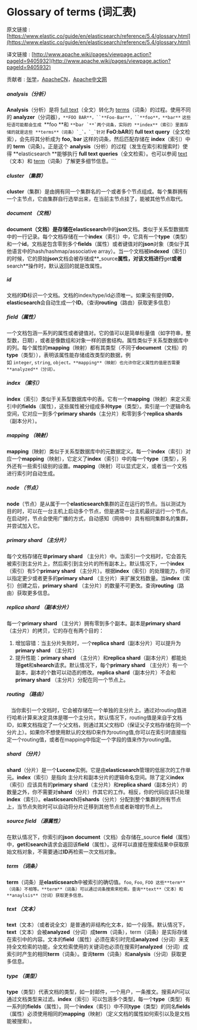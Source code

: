 # Glossary of terms (词汇表)

原文链接 : [https://www.elastic.co/guide/en/elasticsearch/reference/5.4/glossary.html](https://www.elastic.co/guide/en/elasticsearch/reference/5.4/glossary.html)

译文链接 : [http://www.apache.wiki/pages/viewpage.action?pageId=9405932](http://www.apache.wiki/pages/viewpage.action?pageId=9405932)

贡献者 : [张学](/display/~zhangxue)，[ApacheCN](/display/~apachecn)，[Apache中文网](/display/~apachechina)

##### analysis（分析）

**Analysis**（分析）是将 [full text](https://www.elastic.co/guide/en/elasticsearch/reference/5.4/glossary.html#glossary-text)（全文）转化为 [terms](https://www.elastic.co/guide/en/elasticsearch/reference/5.4/glossary.html#glossary-term)（词条）的过程。使用不同的 **analyzer**（分词器），`**FOO BAR**，``**Foo-Bar**，``**foo**，**bar**` `这些短语可能都会生成 `**foo **和 `**`b``ar `**`两个词条，实际的 **index**（索引）里面存储的就是这些 **terms**（词条）`_`。`_`针对`` **FoO:bAR**的 **full text query**（全文检索），会先将其分析成为 **foo,**`**bar** 这样的词条，然后匹配存储在 **index**（索引）中的 **term**（词条）。正是这个 **analysis**（分析）的过程（发生在索引和搜索时）使得 **elasticsearch **能够执行 **full text queries**（全文检索）。也可以参阅 [text](https://www.elastic.co/guide/en/elasticsearch/reference/5.4/glossary.html#glossary-text)（文本）和 [term](https://www.elastic.co/guide/en/elasticsearch/reference/5.4/glossary.html#glossary-term)（词条）了解更多细节信息。```

##### cluster （集群）

**cluster**（集群）是由拥有同一个集群名的一个或者多个节点组成。每个集群拥有一个主节点，它由集群自行选举出来，在当前主节点挂了，能被其他节点取代。

##### document （文档）

**document（文档）**是存储在**elasticsearch**中的**json**文档。类似于关系型数据库中的一行记录。每个文档存储在一个**index**（索引）中，它具有一个**type**（类型）和一个**id**。文档是包含零到多个**fields**（属性）或者键值对的**json**对象（类似于其他语言中的hash/hashmap/associative array）。当一个文档被**indexed**（索引）的时候，它的原始**json**文档会被存储成**_source**属性，对该文档进行**get**或者**search**操作时，默认返回的就是改属性。

##### id 

文档的**ID**标识一个文档。文档的index/type/id必须唯一。如果没有提供**ID**，**elasticsearch**会自动生成一个**ID**。（查询**routing**（路由）获取更多信息）

##### field（属性） 

一个文档包涵一系列的属性或者键值对。它的值可以是简单标量值（如字符串，整型数，日期），或者是像数组和对象一样的嵌套结构。属性类似于关系型数据库中的列。每个属性的**mapping**（映射）都有其类型（不同于**document**（文档）的**type**（类型）），表明该属性能存储成改类型的数据，例如 `integer`, `string`, `object。**mapping**（映射）也允许你定义属性的值是否需要**analyzed**（分词）。`

##### index （索引）

**index**（索引）类似于关系型数据库中的表。它有一个**mapping**（映射）来定义索引中的**fields**（属性），这些属性被分组成多种**type**（类型）。索引是一个逻辑命名空间，它对应一到多个**primary** **shards**（主分片）和零到多个**replica shards**（副本分片）。

##### mapping （映射）

**mapping**（映射）类似于关系型数据库中的元数据定义。每一个**index**（索引）对应一个**mapping**（映射），它定义了**index**（索引）中的每一个**type**（类型），另外还有一些索引级别的设置。**mapping**（映射）可以显式定义，或者当一个文档进行索引时自动生成。

##### node （节点）

**node**（节点）是从属于一个**elasticsearch**集群的正在运行的节点。当以测试为目的时，可以在一台主机上启动多个节点，但是通常一台主机最好运行一个节点。在启动时，节点会使用广播的方式，自动感知（网络中）具有相同集群名的集群，并尝试加入它。

##### primary shard （主分片）

每个文档存储在单**primary shard** （主分片）中。当索引一个文档时，它会首先被索引到主分片上，然后索引到主分片的所有副本上。默认情况下，一个**index**（索引）有5个**primary shard** （主分片）。根据**index**（索引）的处理能力，你可以指定更少或者更多的**primary shard** （主分片）来扩展文档数量。当**index**（索引）创建之后，**primary shard** （主分片）的数量不可更改。查询**routing**（路由）获取更多信息。

##### replica shard （副本分片）

每一个**primary shard** （主分片）拥有零到多个副本。副本是**primary shard** （主分片）的拷贝，它的存在有两个目的：

1.  增加容错：当主分片失败时，一个**replica shard**（副本分片）可以提升为**primary shard** （主分片）
2.  提升性能：**primary shard** （主分片）和**replica shard**（副本分片）都能处理**get**和**shearch**请求。默认情况下，每个**primary shard** （主分片）有一个副本，副本的个数可以动态的修改。**replica shard**（副本分片）不会和**primary shard** （主分片）分配在同一个节点上。

##### routing （路由）

   当你索引一个文档时，它会被存储在一个单独的主分片上。通过对routing值进行哈希计算来决定具体是哪一个主分片。默认情况下，routing值是来自于文档ID，如果文档指定了一个父文档，则通过其父文档ID（保证父子文档存储在同一个分片上）。如果你不想使用默认的文档ID来作为routing值,你可以在索引时直接指定一个routing值，或者在mapping中指定一个字段的值来作为routing值。

##### shard （分片）

**shard**（分片）是一个**Lucene**实例。它是由**elasticsearch**管理的低层次的工作单元。**index**（索引）是指向 主分片和副本分片的逻辑命名空间。除了定义**index**（索引）应该具有的**primary** **shard**（主分片）和**replica shard**（副本分片）的数量之外，你不需要对**shard**（分片）作其它的工作。相反，你的代码应该只处理**index**（索引）。**elasticsearch**将**shards**（分片）分配到整个集群的所有节点上，当节点失败时可以自动将分片迁移到其他节点或者新增的节点上。

##### source field （源属性）

在默认情况下，你索引的**json** **document**（文档）会存储在_source **field**（属性）中，**get**和**search**请求会返回该**field**（属性）。这样可以直接在搜索结果中获取原始文档对象，不需要通过**ID**再检索一次文档对象。

##### term （词条）

**term**（词条）是**elasticsearch**中被索引的确切值。`foo`, `Foo`, `FOO 这些**term**（词条）不相等。**term**（词条）可以通过词条搜索来检索。查询**text**（文本）和**anaylsis**（分词）获取更多信息。`

##### text （文本）

**text**（文本）（或者说全文）是普通的非结构化文本，如一个段落。默认情况下，**text**（文本）会被**analyzed**（分词）成**term**（词条），term（词条）是实际存储在索引中的内容。文本的**field**（属性）必须在索引时完成**analyzed**（分词）来支持全文检索的功能，全文检索使用的关键词也必须在搜索时**analyzed**（分词）成索引时产生的相同**term**（词条）。查询**term**（词条）和**analysis**（分词）获取更多信息。

##### type （类型）

**type**（类型）代表文档的类型，如一封邮件，一个用户，一条推文。搜索API可以通过文档类型来过滤。**index**（索引）可以包涵多个类型，每一个**type**（类型）有一系列的**fields**（属性）。同一个**index**（索引）中不同**type**（类型）的同名**fields**（属性）必须使用相同的**mapping**（映射）（定义文档的属性如何索引以及是文档能被搜索）。